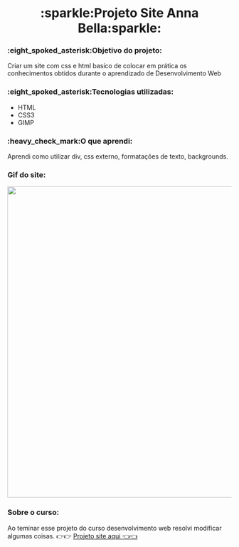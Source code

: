 
<h1 align="center"> :sparkle:Projeto Site Anna Bella:sparkle:</h1> 

<h3>:eight_spoked_asterisk:Objetivo do projeto:</h3>
<p> Criar um site com css e html basíco de colocar em prática os conhecimentos obtidos durante o aprendizado de Desenvolvimento Web</p>
<h3>:eight_spoked_asterisk:Tecnologias utilizadas:</h3>
<ul>
    <li> HTML </li>
    <li> CSS3 </li>
    <li> GIMP </li>
</ul>
<h3>:heavy_check_mark:O que aprendi:</h3>
<p> Aprendi como utilizar div, css externo, formatações de texto, backgrounds.</p>

### Gif do site:
<p align="center"> 
    <img src="https://github.com/Jasmim-mii/site_anna_bella/blob/main/imgs/video.gif" width="700">           
</p>                 

### Sobre o curso:
Ao teminar esse projeto do curso desenvolvimento web resolvi modificar algumas coisas.  :point_right::point_right: 
<a href="http:myprojectweb.epizy.com">Projeto site aqui :point_left::point_left:</a>
